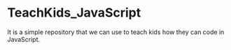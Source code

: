 # TeachKids_JavaScript
It is a simple repository that we can use to teach kids how they can code in JavaScript.
